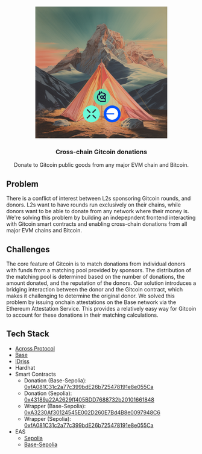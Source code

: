 <br/>
<div align="center">
  <a>
    <img src="app/src/static/images/Cross-chain_Gitcoin_Donations.png" width="350">
  </a>
  <h3 align="center">Cross-chain Gitcoin donations</h3>
  <p align="center">
Donate to Gitcoin public goods from any major EVM chain and Bitcoin.
  </p>
</div>

## Problem
There is a conflict of interest between L2s sponsoring Gitcoin rounds, and donors. L2s want to have rounds run exclusively on their chains, while donors want to be able to donate from any network where their money is. We're solving this problem by building an indepepndent frontend interacting with Gitcoin smart contracts and enabling cross-chain donations from all major EVM chains and Bitcoin.

## Challenges
The core feature of Gitcoin is to match donations from individual donors with funds from a matching pool provided by sponsors. The distribution of the matching pool is determined based on the number of donations, the amount donated, and the reputation of the donors. Our solution introduces a bridging interaction between the donor and the Gitcoin contract, which makes it challenging to determine the original donor. We solved this problem by issuing onchain attestations on the Base network via the Ethereum Attestation Service. This provides a relatively easy way for Gitcoin to account for these donations in their matching calculations.

## Tech Stack

- [Across Protocol](https://across.to/)
- [Base](https://www.base.org/)
- [IDriss](https://www.idriss.xyz/)
- Hardhat
- Smart Contracts
  - Donation (Base-Sepolia): [0xfA081C31c2a77c399bdE26b725478191e8e055Ca](https://sepolia.basescan.org/address/0xfA081C31c2a77c399bdE26b725478191e8e055Ca)
  - Donation (Sepolia): [0x43189a22A2629ff405BDD7688732b20101661848](https://sepolia.etherscan.io/address/0x43189a22A2629ff405BDD7688732b20101661848)
  - Wrapper (Base-Sepolia): [0xA3230Af30124545E002D260E7Bd4B8e0097948C6](https://sepolia.basescan.org/address/0xA3230Af30124545E002D260E7Bd4B8e0097948C6)
  - Wrapper (Sepolia): [0xfA081C31c2a77c399bdE26b725478191e8e055Ca](https://sepolia.etherscan.io/address/0xfA081C31c2a77c399bdE26b725478191e8e055Ca)
- EAS
  - [Sepolia](https://sepolia.easscan.org/schema/view/0xddb57ed77bc6860ea21047da3e8609c24a43718376587e4bb61d916011d2a6ca)
  - [Base-Sepolia](https://base-sepolia.easscan.org/schema/view/0xae11a756694e3cf5292b4cb1e3f575acf35c1c0ecda04d188f857c2ac940dd2c)

